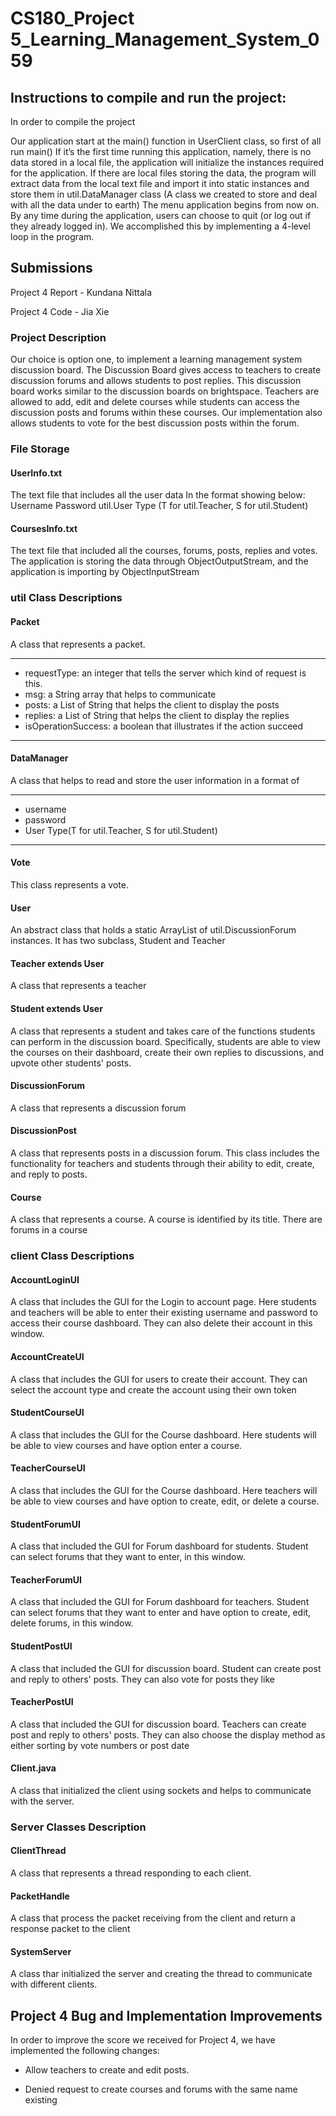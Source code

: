 # CS180_Project 5_Learning_Management_System_059

## Instructions to compile and run the project:

In order to compile the project

Our application start at the main() function in UserClient class, so first of all run main()
If it’s the first time running this application, namely, there is no data stored in a local file, the application will initialize the instances required for the application. If there are local files storing the data, the program will extract data from the local text file and import it into static instances and store them in util.DataManager class (A class we created to store and deal with all the data under to earth)
The menu application begins from now on. By any time during the application, users can choose to quit (or log out if they already logged in). We accomplished this by implementing a 4-level loop in the program.


## Submissions

Project 4 Report - Kundana Nittala

Project 4 Code - Jia Xie

### Project Description
Our choice is option one, to implement a learning management system discussion board. The Discussion Board gives access to teachers to create discussion forums and allows students to post replies. This discussion board works similar to the discussion boards on brightspace. Teachers are allowed to add, edit and delete courses while students can access the discussion posts and forums within these courses. Our implementation also allows students to vote for the best discussion posts within the forum.

### File Storage

#### UserInfo.txt
The text file that includes all the user data
In the format showing below:
Username
Password
util.User Type (T for util.Teacher, S for util.Student)

#### CoursesInfo.txt
The text file that included all the courses, forums, posts, replies and votes.
The application is storing the data through ObjectOutputStream, and the application is importing by ObjectInputStream

### util Class Descriptions

#### Packet
A class that represents a packet. 
 * ************************************
* requestType: an integer that tells the server which kind of request is this.
* msg: a String array that helps to communicate
* posts: a List of String that helps the client to display the posts
* replies: a List of String that helps the client to display the replies
* isOperationSuccess: a boolean that illustrates if the action succeed
 * ************************************

#### DataManager
A class that helps to read and store the user information in a format of
 * ************************************
* username
* password
* User Type(T for util.Teacher, S for util.Student)
 * ************************************
#### Vote  
This class represents a vote.

#### User
An abstract class that holds a static ArrayList of util.DiscussionForum instances.
It has two subclass, Student and Teacher
#### Teacher extends User
A class that represents a teacher

#### Student extends User
A class that represents a student and takes care of the functions students can perform in the discussion board. Specifically, students are able to view the courses on their dashboard, create their own replies to discussions, and upvote other students' posts.

#### DiscussionForum
A class that represents a discussion forum

#### DiscussionPost
A class that represents posts in a discussion forum. This class includes the functionality for teachers and students through their ability to edit, create, and reply to posts.

#### Course
A class that represents a course. A course is identified by its title. There are forums in a course

### client Class Descriptions

#### AccountLoginUI

A class that includes the GUI for the Login to account page. Here students and teachers will be able to enter their
existing username and password to access their course dashboard. They can also delete their account in this window.

#### AccountCreateUI

A class that includes the GUI for users to create their account. They can select the account type and create the
account using their own token
#### StudentCourseUI

A class that includes the GUI for the Course dashboard. 
Here students will be able to view courses and have option enter a course.

#### TeacherCourseUI

A class that includes the GUI for the Course dashboard.
Here teachers will be able to view courses and have option to create, edit, or delete a course.

#### StudentForumUI

A class that included the GUI for Forum dashboard for students. 
Student can select forums that they want to enter, in this window.

#### TeacherForumUI

A class that included the GUI for Forum dashboard for teachers.
Student can select forums that they want to enter and have option to create, edit, delete
forums, in this window.

#### StudentPostUI
A class that included the GUI for discussion board. Student can create post and reply to others' posts. 
They can also vote for posts they like

#### TeacherPostUI
A class that included the GUI for discussion board. Teachers can create post and reply to others' posts.
They can also choose the display method as either sorting by vote numbers or post date


#### Client.java

A class that initialized the client using sockets and helps to communicate with the server.

### Server Classes Description

#### ClientThread
A class that represents a thread responding to each client.

#### PacketHandle

A class that process the packet receiving from the client and return a response packet to the client

#### SystemServer
A class thar initialized the server and creating the thread to communicate with different clients.

## Project 4 Bug and Implementation Improvements
In order to improve the score we received for Project 4, we have implemented the following changes:

- Allow teachers to create and edit posts.

- Denied request to create courses and forums with the same name existing


